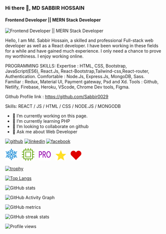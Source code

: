 ### Hi there 👋, MD SABBIR HOSSAIN
#### Frontend Developer || MERN Stack Developer
![Frontend Developer || MERN Stack Developer](https://media-exp1.licdn.com/dms/image/C5616AQF4fMMmvs1nAQ/profile-displaybackgroundimage-shrink_200_800/0/1652505431475?e=1667433600&v=beta&t=oKElM2-cX0FdOQJJSwKcreG3d9x3J_YBY_U1Rl6EQB8)

Hello,
I am Md. Sabbir Hossain, a skilled and professional Full-stack web developer as well as a React developer. I have been working in these fields for a while and have gained much experience. I only need a chance to prove my worthiness. I enjoy working online.

PROGRAMMING SKILLS:
Expertise : HTML, CSS, Bootstrap, JavaScript(ES6), React.Js, React-Bootstrap,Tailwind-css,React-router, Authentication.
Comfortable : Node.Js, Express.Js, MongoDB, Sass.
Familiar : Redux, Material UI, Payment gateway, Psd and Xd.
Tools : Github, Netlify, Firebase, Heroku, VScode, Chrome Dev tools, Figma.

Github Profile link :
https://github.com/Sabbir0029

Skills:  REACT / JS / HTML / CSS / NODE.JS / MONGODB

- 🔭 I’m currently working on this page. 
- 🌱 I’m currently learning PHP 
- 👯 I’m looking to collaborate on github 
- 💬 Ask me about Web Developer 


[<img src='https://cdn.jsdelivr.net/npm/simple-icons@3.0.1/icons/github.svg' alt='github' height='40'>](https://github.com/https://github.com/Sabbir0029)  [<img src='https://cdn.jsdelivr.net/npm/simple-icons@3.0.1/icons/linkedin.svg' alt='linkedin' height='40'>](https://www.linkedin.com/in/https://www.linkedin.com/in/md-sabbir-hossain-8a8390227//)  [<img src='https://cdn.jsdelivr.net/npm/simple-icons@3.0.1/icons/facebook.svg' alt='facebook' height='40'>](https://www.facebook.com/https://www.facebook.com/sabbirahmad.shakib/)  

<a href='https://archiveprogram.github.com/'><img src='https://raw.githubusercontent.com/acervenky/animated-github-badges/master/assets/acbadge.gif' width='40' height='40'></a> <a href='https://docs.github.com/en/developers'><img src='https://raw.githubusercontent.com/acervenky/animated-github-badges/master/assets/devbadge.gif' width='40' height='40'></a> <a href='https://github.com/pricing'><img src='https://raw.githubusercontent.com/acervenky/animated-github-badges/master/assets/pro.gif' width='40' height='40'></a> <a href='https://stars.github.com/'><img src='https://raw.githubusercontent.com/acervenky/animated-github-badges/master/assets/starbadge.gif' width='35' height='35'></a> <a href='https://docs.github.com/en/github/supporting-the-open-source-community-with-github-sponsors'><img src='https://raw.githubusercontent.com/acervenky/animated-github-badges/master/assets/sponsorbadge.gif' width='35' height='35'></a> 

[![trophy](https://github-profile-trophy.vercel.app/?username=https://github.com/Sabbir0029)](https://github.com/ryo-ma/github-profile-trophy)

[![Top Langs](https://github-readme-stats.vercel.app/api/top-langs/?username=https://github.com/Sabbir0029)](https://github.com/anuraghazra/github-readme-stats)

![GitHub stats](https://github-readme-stats.vercel.app/api?username=https://github.com/Sabbir0029&show_icons=true&count_private=true)  

![GitHub Activity Graph](https://activity-graph.herokuapp.com/graph?username=https://github.com/Sabbir0029)  

![GitHub metrics](https://metrics.lecoq.io/https://github.com/Sabbir0029)  

![GitHub streak stats](https://github-readme-streak-stats.herokuapp.com/?user=https://github.com/Sabbir0029)  

![Profile views](https://gpvc.arturio.dev/https://github.com/Sabbir0029)  

